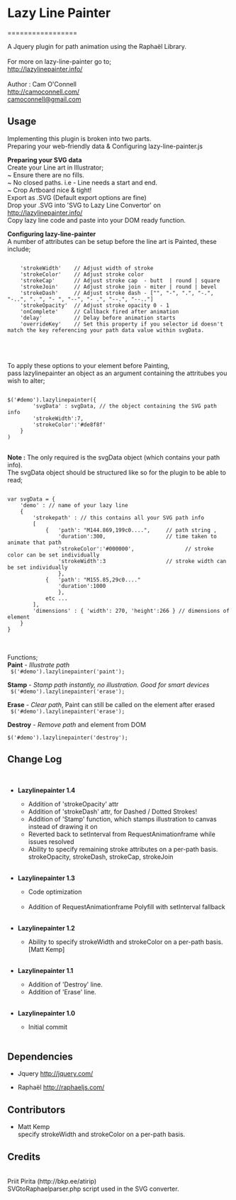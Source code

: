 <h1>Lazy Line Painter</h1>
=================

A Jquery plugin for path animation using the Raphaël Library. 
<br><br>
For more on lazy-line-painter go to;<br>
http://lazylinepainter.info/
<br><br>
Author : Cam O'Connell<br>
http://camoconnell.com/ <br>
camoconnell@gmail.com<br>

 
<h2> Usage </h2> 
Implementing this plugin is broken into two parts.<br>
Preparing your web-friendly data & Configuring lazy-line-painter.js<br>

 
<b>Preparing your SVG data </b><br>
Create your Line art in Illustrator; <br>
	~  Ensure there are no fills.<br>
	~  No closed paths. i.e - Line needs a start and end.<br>
	~  Crop Artboard nice & tight!<br>
Export as .SVG (Default export options are fine)<br>
Drop your .SVG into 'SVG to Lazy Line Convertor' on http://lazylinepainter.info/ <br>
Copy lazy line code and paste into your DOM ready function.
 
<b>Configuring lazy-line-painter</b><br>
A number of attributes can be setup before the line art is Painted,
these include;
<pre><code>   
	'strokeWidth'    // Adjust width of stroke
	'strokeColor'    // Adjust stroke color 
	'strokeCap'      // Adjust stroke cap  - butt  | round | square 
	'strokeJoin'     // Adjust stroke join - miter | round | bevel 
	'strokeDash'     // Adjust stroke dash - ["", "-", ".", "-.", "-..", ". ", "- ", "--", "- .", "--.", "--.."]
	'strokeOpacity'  // Adjust stroke opacity 0 - 1 
	'onComplete'     // Callback fired after animation
	'delay'          // Delay before animation starts
	'overrideKey'    // Set this property if you selector id doesn't match the key referencing your path data value within svgData. 
</code> </pre>
<br><br>
To apply these options to your element before Painting, <br>
pass lazylinepainter an object as an argument containing the attritubes you wish to alter; 
<pre><code> 
$('#demo').lazylinepainter({    
    	'svgData' : svgData, // the object containing the SVG path info 
		'strokeWidth':7,  	
		'strokeColor':'#de8f8f'
	}
) 
</code> </pre>
<b>Note :</b> The only required is the svgData object (which contains your path info).<br>
The svgData object should be structured like so for the plugin to be able to read;
<pre><code>
var svgData = { 
	'demo' : // name of your lazy line
	{ 
		'strokepath' : // this contains all your SVG path info
		[ 
			{   'path': "M144.869,199c0....",     // path string , 
			    'duration':300,                   // time taken to animate that path
			    'strokeColor':'#000000',                // stroke color can be set individually
			    'strokeWidth':3                   // stroke width can be set individually
			    },
			{   'path': "M155.85,29c0...."
			    'duration':1000
			    },
			etc ...
		],  
		'dimensions' : { 'width': 270, 'height':266 } // dimensions of element
	}
}
</code> </pre>
<br/>
Functions;<br/>
<b>Paint</b> - <i>Illustrate path</i> <br>
<code> $('#demo').lazylinepainter('paint');</code>

<b>Stamp</b> - <i>Stamp path instantly, no illustration. Good for smart devices</i><br>
<code> $('#demo').lazylinepainter('erase'); </code>

<b>Erase</b> - <i>Clear path</i>, Paint can still be called on the element after erased<br>
<code> $('#demo').lazylinepainter('erase'); </code>

<b>Destroy</b> - <i>Remove path</i> and element from DOM<br>
<code> $('#demo').lazylinepainter('destroy'); </code>


<h2> Change Log </h2><br>

  - <b>Lazylinepainter 1.4</b><br>
	- Addition of 'strokeOpacity' attr<br>
	- Addition of 'strokeDash' attr, for Dashed / Dotted Strokes!<br>
	- Addition of 'Stamp' function, which stamps illustration to canvas instead of drawing it on<br>
    - Reverted back to setInterval from RequestAnimationframe while issues resolved<br>
    - Ability to specify remaining stroke attributes on a per-path basis. strokeOpacity, strokeDash, strokeCap, strokeJoin<br><br>

  - <b>Lazylinepainter 1.3</b><br>
  	- Code optimization<br><br>
    - Addition of RequestAnimationframe Polyfill with setInterval fallback<br><br>

  - <b>Lazylinepainter 1.2</b> <br>
    - Ability to specify strokeWidth and strokeColor on a per-path basis. [Matt Kemp]<br><br>

  - <b>Lazylinepainter 1.1</b><br>
    - Addition of 'Destroy' line.<br>
	- Addition of 'Erase' line.<br><br>

  - <b>Lazylinepainter 1.0</b> <br>
    - Initial commit <br><br>


<h2>Dependencies</h2>

  - Jquery 
    http://jquery.com/

  - Raphaël
    http://raphaeljs.com/ 

<h2>Contributors</h2>

  - Matt Kemp <br>
    specify strokeWidth and strokeColor on a per-path basis.
 


<h2>Credits</h2>
<br> 
Priit Pirita (http://bkp.ee/atirip)<br>
SVGtoRaphaelparser.php script used in the SVG converter. 
